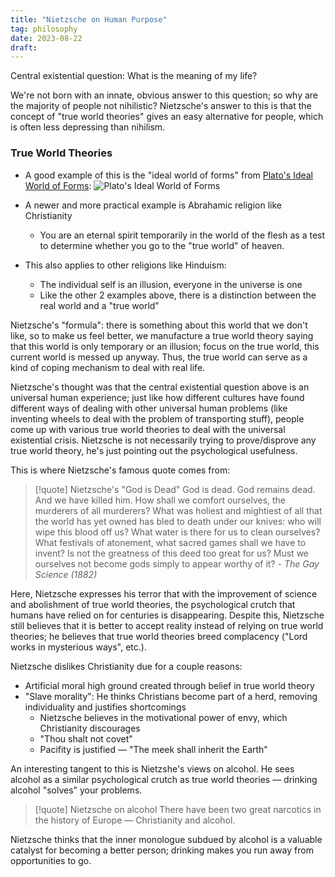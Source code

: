 ```yaml
---
title: "Nietzsche on Human Purpose"
tag: philosophy
date: 2023-08-22
draft:
---
```

Central existential question: What is the meaning of my life?

We're not born with an innate, obvious answer to this question; so why are the majority of people not nihilistic? Nietzsche's answer to this is that the concept of "true world theories" gives an easy alternative for people, which is often less depressing than nihilism.

### True World Theories
- A good example of this is the "ideal world of forms" from [Plato's Ideal World of Forms](Plato's%20Ideal%20World%20of%20Forms.md):
![Plato's Ideal World of Forms](Plato's%20Ideal%20World%20of%20Forms.md#^1c0bca)

- A newer and more practical example is Abrahamic religion like Christianity
	- You are an eternal spirit temporarily in the world of the flesh as a test to determine whether you go to the "true world" of heaven.
- This also applies to other religions like Hinduism:
	- The individual self is an illusion, everyone in the universe is one
	- Like the other 2 examples above, there is a distinction between the real world and a "true world"

Nietzsche's "formula": there is something about this world that we don't like, so to make us feel better, we manufacture a true world theory saying that this world is only temporary or an illusion; focus on the true world, this current world is messed up anyway. Thus, the true world can serve as a kind of coping mechanism to deal with real life.

Nietzsche's thought was that the central existential question above is an universal human experience; just like how different cultures have found different ways of dealing with other universal human problems (like inventing wheels to deal with the problem of transporting stuff), people come up with various true world theories to deal with the universal existential crisis. Nietzsche is not necessarily trying to prove/disprove any true world theory, he's just pointing out the psychological usefulness.

This is where Nietzsche's famous quote comes from:
>[!quote] Nietzsche's "God is Dead"
>God is dead. God remains dead. And we have killed him. How shall we comfort ourselves, the murderers of all murderers? What was holiest and mightiest of all that the world has yet owned has bled to death under our knives: who will wipe this blood off us? What water is there for us to clean ourselves? What festivals of atonement, what sacred games shall we have to invent? Is not the greatness of this deed too great for us? Must we ourselves not become gods simply to appear worthy of it? - *The Gay Science (1882)*
>

Here, Nietzsche expresses his terror that with the improvement of science and abolishment of true world theories, the psychological crutch that humans have relied on for centuries is disappearing. Despite this, Nietzsche still believes that it is better to accept reality instead of relying on true world theories; he believes that true world theories breed complacency ("Lord works in mysterious ways", etc.). 

Nietzsche dislikes Christianity due for a couple reasons:
- Artificial moral high ground created through belief in true world theory
- "Slave morality": He thinks Christians become part of a herd, removing individuality and justifies shortcomings
	- Nietzsche believes in the motivational power of envy, which Christianity discourages
	- "Thou shalt not covet"
	- Pacifity is justified — "The meek shall inherit the Earth"

An interesting tangent to this is Nietzshe's views on alcohol. He sees alcohol as a similar psychological crutch as true world theories — drinking alcohol "solves" your problems. 

>[!quote] Nietzsche on alcohol
>There have been two great narcotics in the history of Europe — Christianity and alcohol.

Nietzsche thinks that the inner monologue subdued by alcohol is a valuable catalyst for becoming a better person; drinking makes you run away from opportunities to go.
